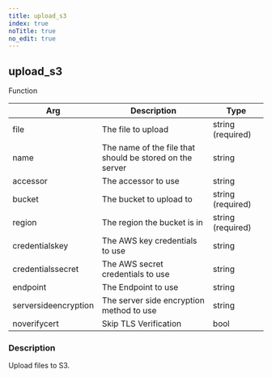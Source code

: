 ```yaml
---
title: upload_s3
index: true
noTitle: true
no_edit: true
---
```




<div class="vql_item"></div>


## upload_s3
<span class='vql_type pull-right page-header'>Function</span>



<div class="vqlargs"></div>

Arg | Description | Type
----|-------------|-----
file|The file to upload|string (required)
name|The name of the file that should be stored on the server|string
accessor|The accessor to use|string
bucket|The bucket to upload to|string (required)
region|The region the bucket is in|string (required)
credentialskey|The AWS key credentials to use|string
credentialssecret|The AWS secret credentials to use|string
endpoint|The Endpoint to use|string
serversideencryption|The server side encryption method to use|string
noverifycert|Skip TLS Verification|bool

### Description

Upload files to S3.

